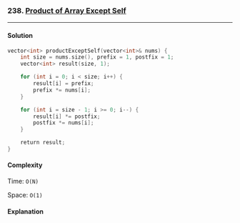 ### 238. [Product of Array Except Self](https://leetcode.com/problems/product-of-array-except-self/)

---

#### Solution

```cpp
vector<int> productExceptSelf(vector<int>& nums) {
    int size = nums.size(), prefix = 1, postfix = 1; 
    vector<int> result(size, 1);

    for (int i = 0; i < size; i++) {
        result[i] = prefix;
        prefix *= nums[i];
    }

    for (int i = size - 1; i >= 0; i--) {
        result[i] *= postfix;
        postfix *= nums[i];
    }

    return result;
}
```

#### Complexity

Time: `O(N)`

Space: `O(1)`

#### Explanation

<img src="file:///C:/Users/SUSMOY%20SEN%20GUPTA/AppData/Roaming/marktext/images/2022-04-03-12-47-31-image.png" title="" alt="" data-align="center">

